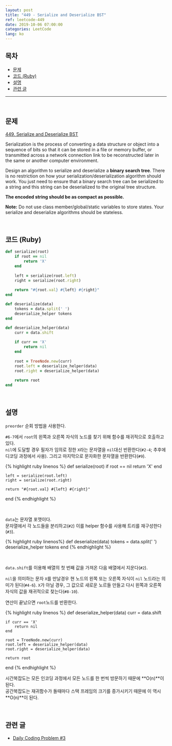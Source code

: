 ```yaml
---
layout: post
title: "449 - Serialize and Deserialize BST"
ref: leetcode-449
date: 2019-10-06 07:00:00
categories: LeetCode
lang: ko
---
```


## 목차
- [문제](#problem)
- [코드 (Ruby)](#solution)
- [설명](#explain)
- [관련 글](#related)

<hr />
<br />

## 문제 <a id="problem"></a>

[449. Serialize and Deserialize BST](https://leetcode.com/problems/serialize-and-deserialize-bst/)

Serialization is the process of converting a data structure or object into a sequence of bits so that it can be stored in a file or memory buffer, 
or transmitted across a network connection link to be reconstructed later in the same or another computer environment.

Design an algorithm to serialize and deserialize a **binary search tree**. 
There is no restriction on how your serialization/deserialization algorithm should work. 
You just need to ensure that a binary search tree can be serialized to a string and this string can be deserialized to the original tree structure.

**The encoded string should be as compact as possible.**

**Note:** Do not use class member/global/static variables to store states. Your serialize and deserialize algorithms should be stateless.

<br />

## 코드 (Ruby) <a id="solution"></a>

```ruby
def serialize(root)
    if root == nil
        return 'X'
    end
    
    left = serialize(root.left)
    right = serialize(root.right)
    
    return "#{root.val} #{left} #{right}"
end

def deserialize(data)
    tokens = data.split(' ')
    deserialize_helper tokens
end

def deserialize_helper(data)
    curr = data.shift
    
    if curr == 'X'
        return nil
    end
    
    root = TreeNode.new(curr)
    root.left = deserialize_helper(data)
    root.right = deserialize_helper(data)
    
    return root
end
```

<br>

## 설명 <a id="explain"></a>

`preorder` 순회 방법을 사용한다.

`#6-7`에서 `root`의 왼쪽과 오른쪽 자식의 노드를 찾기 위해 함수를 재귀적으로 호출하고 있다.  <br>
`nil`에 도달할 경우 필자가 임의로 정한 `X`라는 문자열을 `nil`대신 반환한다(`#2-4`; 추후에 디코딩 과정에서 사용).
그리고 마지막으로 문자화한 문자열을 반환한다(`#9`).

{% highlight ruby linenos %}
def serialize(root)
    if root == nil
        return 'X'
    end
    
    left = serialize(root.left)
    right = serialize(root.right)
    
    return "#{root.val} #{left} #{right}"
end
{% endhighlight %}

<br>

`data`는 문자열 포맷이다. <br>
문자열에서 각 노드들을 분리하고(`#2`) 이를 helper 함수를 사용해 트리를 재구성한다(`#3`).

{% highlight ruby linenos%}
def deserialize(data)
    tokens = data.split(' ')
    deserialize_helper tokens
end
{% endhighlight %}

<br>

`data.shift`를 이용해 배열의 첫 번째 값을 가져온 다음 배열에서 지운다(`#2`).

`nil`을 의미하는 문자 `X`를 만날경우 현 노드의 왼쪽 또는 오른쪽 자식이 `nil` 노드라는 의미가 된다(`#4-6`).
`X`가 아닐 경우, 그 값으로 새로운 노르들 만들고 다시 왼쪽과 오른쪽 자식의 값을 재귀적으로 찾는다(`#8-10`).

연산이 끝났으면 `root`노드를 반환한다.

{% highlight ruby linenos %}
def deserialize_helper(data)
    curr = data.shift
    
    if curr == 'X'
        return nil
    end
    
    root = TreeNode.new(curr)
    root.left = deserialize_helper(data)
    root.right = deserialize_helper(data)
    
    return root
end
{% endhighlight %}

시간복잡도는 모든 인코딩 과정에서 모든 노드를 한 번씩 방문하기 때문에 **O(n)**이 된다. <br>
공간복잡도는 재귀함수가 돌때마다 스택 프레임의 크기를 증가시키기 때문에 이 역시 **O(n)**이 된다.

<br>

## 관련 글 <a id="related"></a>
- [Daily Coding Problem #3](/dcp/2019/09/20/ko-dcp-3.html)
